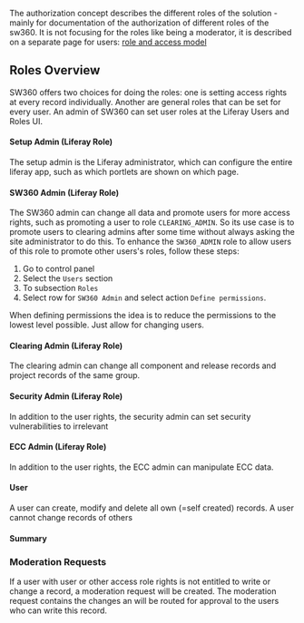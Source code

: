 The authorization concept describes the different roles of the solution - mainly for documentation of the authorization of different roles of the sw360. It is not focusing for the roles like being a moderator, it is described on a separate page for users: [role and access model](https://github.com/eclipse/sw360/wiki/Dev-Role-Authorisation-Model)

## Roles Overview

SW360 offers two choices for doing the roles: one is setting access rights at every record individually. Another are general roles that can be set for every user. An admin of SW360 can set user roles at the Liferay Users and Roles UI.

#### Setup Admin (Liferay Role)

The setup admin is the Liferay administrator, which can configure the entire liferay app, such as which portlets are shown on which page.

#### SW360 Admin (Liferay Role)

The SW360 admin can change all data and promote users for more access rights, such as promoting a user to role `CLEARING_ADMIN`. So its use case is to promote users to clearing admins after some time without always asking the site administrator to do this. To enhance the `SW360_ADMIN` role to allow users of this role to promote other users's roles, follow these steps:

1. Go to control panel
2. Select the `Users` section
3. To subsection `Roles`
4. Select row for `SW360 Admin` and select action `Define permissions`.

When defining permissions the idea is to reduce the permissions to the lowest level possible. Just allow for changing users.

#### Clearing Admin (Liferay Role)

The clearing admin can change all component and release records and project records of the same group.

#### Security Admin (Liferay Role)

In addition to the user rights, the security admin can set security vulnerabilities to irrelevant

#### ECC Admin (Liferay Role)

In addition to the user rights, the ECC admin can manipulate ECC data.

#### User

A user can create, modify and delete all own (=self created) records. A user cannot change records of others

#### Summary

### Moderation Requests

If a user with user or other access role rights is not entitled to write or change a record, a moderation request will be created. The moderation request contains the changes an will be routed for approval to the users who can write this record.